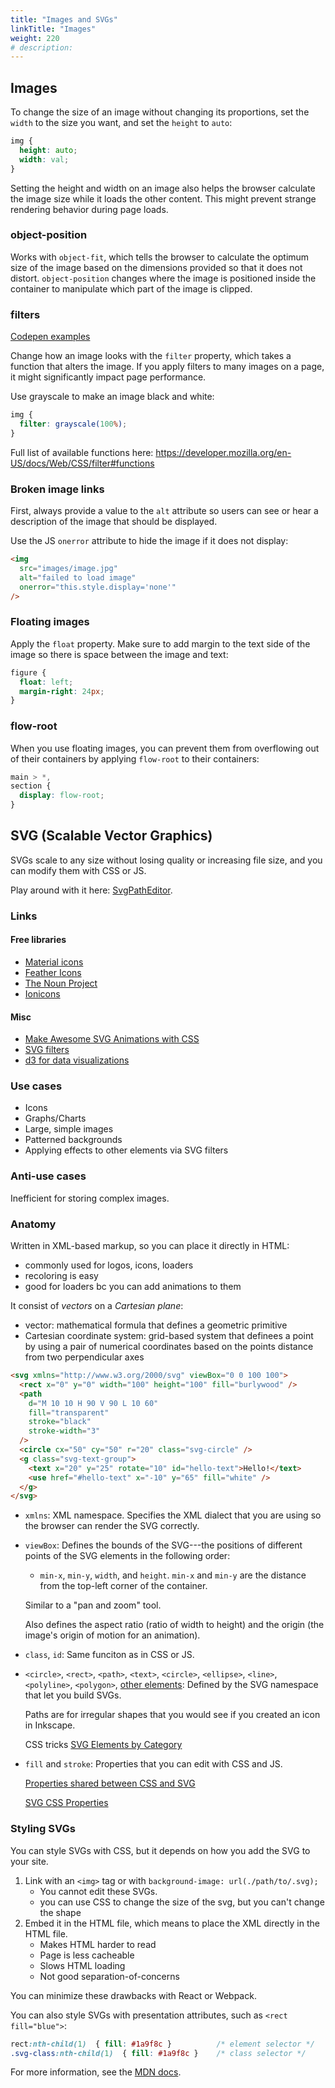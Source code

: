 ```yaml
---
title: "Images and SVGs"
linkTitle: "Images"
weight: 220
# description:
---
```


## Images

To change the size of an image without changing its proportions, set the `width` to the size you want, and set the `height` to `auto`:

```css
img {
  height: auto;
  width: val;
}
```
Setting the height and width on an image also helps the browser calculate the image size while it loads the other content. This might prevent strange rendering behavior during page loads.

### object-position

Works with `object-fit`, which tells the browser to calculate the optimum size of the image based on the dimensions provided so that it does not distort. `object-position` changes where the image is positioned inside the container to manipulate which part of the image is clipped.

### filters

[Codepen examples](https://codepen.io/michaelgearon/pen/porovxJ)  

Change how an image looks with the `filter` property, which takes a function that alters the image. If you apply filters to many images on a page, it might significantly impact page performance.

Use grayscale to make an image black and white:

```css
img {
  filter: grayscale(100%);
}
```

Full list of available functions here: https://developer.mozilla.org/en-US/docs/Web/CSS/filter#functions

### Broken image links

First, always provide a value to the `alt` attribute so users can see or hear a description of the image that should be displayed.

Use the JS `onerror` attribute to hide the image if it does not display:

```html
<img
  src="images/image.jpg"
  alt="failed to load image"
  onerror="this.style.display='none'"
/>
```

### Floating images

Apply the `float` property. Make sure to add margin to the text side of the image so there is space between the image and text:

```css
figure {
  float: left;
  margin-right: 24px;
}
```



### flow-root

When you use floating images, you can prevent them from overflowing out of their containers by applying `flow-root` to their containers:

```css
main > *,
section {
  display: flow-root;
}
```

## SVG (Scalable Vector Graphics)

SVGs scale to any size without losing quality or increasing file size, and you can modify them with CSS or JS.

Play around with it here: [SvgPathEditor](https://yqnn.github.io/svg-path-editor/).


### Links

#### Free libraries

- [Material icons](https://fonts.google.com/icons)
- [Feather Icons](https://feathericons.com/)
- [The Noun Project](https://thenounproject.com/browse/icons/term/free/)
- [Ionicons](https://ionic.io/ionicons)

#### Misc

- [Make Awesome SVG Animations with CSS](https://www.youtube.com/watch?v=UTHgr6NLeEw)
- [SVG filters](https://www.smashingmagazine.com/2015/05/why-the-svg-filter-is-awesome/)
- [d3 for data visualizations](https://d3js.org/)

### Use cases

- Icons
- Graphs/Charts
- Large, simple images
- Patterned backgrounds
- Applying effects to other elements via SVG filters

### Anti-use cases

Inefficient for storing complex images.

### Anatomy

Written in XML-based markup, so you can place it directly in HTML:
- commonly used for logos, icons, loaders
- recoloring is easy
- good for loaders bc you can add animations to them

It consist of _vectors_ on a _Cartesian plane_:
- vector: mathematical formula that defines a geometric primitive
- Cartesian coordinate system: grid-based system that definees a point by using a pair of numerical coordinates based on the points distance from two perpendicular axes


```html
<svg xmlns="http://www.w3.org/2000/svg" viewBox="0 0 100 100">
  <rect x="0" y="0" width="100" height="100" fill="burlywood" />
  <path
    d="M 10 10 H 90 V 90 L 10 60"
    fill="transparent"
    stroke="black"
    stroke-width="3"
  />
  <circle cx="50" cy="50" r="20" class="svg-circle" />
  <g class="svg-text-group">
    <text x="20" y="25" rotate="10" id="hello-text">Hello!</text>
    <use href="#hello-text" x="-10" y="65" fill="white" />
  </g>
</svg>
```

- `xmlns`: XML namespace. Specifies the XML dialect that you are using so the browser can render the SVG correctly.
- `viewBox`: Defines the bounds of the SVG---the positions of different points of the SVG elements in the following order:

  - `min-x`, `min-y`, `width`, and `height`. `min-x` and `min-y` are the distance from the top-left corner of the container.

  Similar to a "pan and zoom" tool.
  
  Also defines the aspect ratio (ratio of width to height) and the origin (the image's origin of motion for an animation).

- `class`, `id`: Same funciton as in CSS or JS.
- `<circle>`, `<rect>`, `<path>`, `<text>`, `<circle>`, `<ellipse>`, `<line>`, `<polyline>`, `<polygon>`, [other elements](https://developer.mozilla.org/en-US/docs/Web/SVG/Element): Defined by the SVG namespace that let you build SVGs.
  
  Paths are for irregular shapes that you would see if you created an icon in Inkscape.

  CSS tricks [SVG Elements by Category](https://css-tricks.com/svg-properties-and-css/#svg-elements-by-category)

- `fill` and `stroke`: Properties that you can edit with CSS and JS.

  [Properties shared between CSS and SVG](https://css-tricks.com/svg-properties-and-css/#shared-properties)

  [SVG CSS Properties](https://css-tricks.com/svg-properties-and-css/#svg-css-properties)

### Styling SVGs

You can style SVGs with CSS, but it depends on how you add the SVG to your site.
1. Link with an `<img>` tag or with `background-image: url(./path/to/.svg);`
   - You cannot edit these SVGs.
   - you can use CSS to change the size of the svg, but you can't change the shape
2. Embed it in the HTML file, which means to place the XML directly in the HTML file.
   - Makes HTML harder to read
   - Page is less cacheable
   - Slows HTML loading
   - Not good separation-of-concerns

You can minimize these drawbacks with React or Webpack.


You can also style SVGs with presentation attributes, such as `<rect fill="blue">`:

```css
rect:nth-child(1)  { fill: #1a9f8c }          /* element selector */
.svg-class:nth-child(1)  { fill: #1a9f8c }    /* class selector */
```

For more information, see the [MDN docs](https://developer.mozilla.org/en-US/docs/Web/SVG/Reference/Attribute).